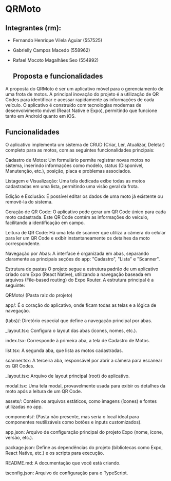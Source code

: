 # QRMoto

## Integrantes (rm):

- Fernando Henrique Vilela Aguiar (557525)
- Gabrielly Campos Macedo (558962)
- Rafael Mocoto Magalhães Seo (554992)

  ## Proposta  e funcionalidades

A proposta do QRMoto é ser um aplicativo móvel para o gerenciamento de uma frota de motos. A principal inovação do projeto é a utilização de QR Codes para identificar e acessar rapidamente as informações de cada veículo. O aplicativo é construído com tecnologias modernas de desenvolvimento móvel (React Native e Expo), permitindo que funcione tanto em Android quanto em iOS.

## Funcionalidades
O aplicativo implementa um sistema de CRUD (Criar, Ler, Atualizar, Deletar) completo para as motos, com as seguintes funcionalidades principais:

Cadastro de Motos: Um formulário permite registrar novas motos no sistema, inserindo informações como modelo, status (Disponível, Manutenção, etc.), posição, placa e problemas associados.

Listagem e Visualização: Uma tela dedicada exibe todas as motos cadastradas em uma lista, permitindo uma visão geral da frota.

Edição e Exclusão: É possível editar os dados de uma moto já existente ou removê-la do sistema.

Geração de QR Code: O aplicativo pode gerar um QR Code único para cada moto cadastrada. Este QR Code contém as informações do veículo, facilitando a identificação em campo.

Leitura de QR Code: Há uma tela de scanner que utiliza a câmera do celular para ler um QR Code e exibir instantaneamente os detalhes da moto correspondente.

Navegação por Abas: A interface é organizada em abas, separando claramente as principais seções do app: "Cadastro", "Lista" e "Scanner".

Estrutura de pastas
O projeto segue a estrutura padrão de um aplicativo criado com Expo (React Native), utilizando a navegação baseada em arquivos (File-based routing) do Expo Router. A estrutura principal é a seguinte:

QRMoto/ (Pasta raiz do projeto)

app/: É o coração do aplicativo, onde ficam todas as telas e a lógica de navegação.

(tabs)/: Diretório especial que define a navegação principal por abas.

_layout.tsx: Configura o layout das abas (ícones, nomes, etc.).

index.tsx: Corresponde à primeira aba, a tela de Cadastro de Motos.

list.tsx: A segunda aba, que lista as motos cadastradas.

scanner.tsx: A terceira aba, responsável por abrir a câmera para escanear os QR Codes.

_layout.tsx: Arquivo de layout principal (root) do aplicativo.

modal.tsx: Uma tela modal, provavelmente usada para exibir os detalhes da moto após a leitura de um QR Code.

assets/: Contém os arquivos estáticos, como imagens (ícones) e fontes utilizadas no app.

components/: (Pasta não presente, mas seria o local ideal para componentes reutilizáveis como botões e inputs customizados).

app.json: Arquivo de configuração principal do projeto Expo (nome, ícone, versão, etc.).

package.json: Define as dependências do projeto (bibliotecas como Expo, React Native, etc.) e os scripts para execução.

README.md: A documentação que você está criando.

tsconfig.json: Arquivo de configuração para o TypeScript.

  
